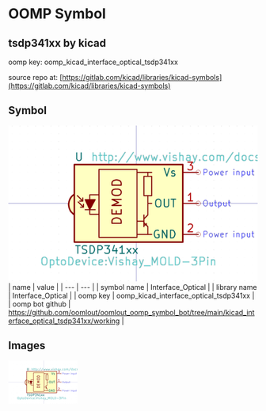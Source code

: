 # OOMP Symbol  
## tsdp341xx  by kicad  
  
oomp key: oomp_kicad_interface_optical_tsdp341xx  
  
source repo at: [https://gitlab.com/kicad/libraries/kicad-symbols](https://gitlab.com/kicad/libraries/kicad-symbols)  
## Symbol  
  
[![working.png](working_600.png)](working.png)  
| name | value | 
| --- | --- | 
| symbol name | Interface_Optical | 
| library name | Interface_Optical | 
| oomp key | oomp_kicad_interface_optical_tsdp341xx | 
| oomp bot github | https://github.com/oomlout/oomlout_oomp_symbol_bot/tree/main/kicad_interface_optical_tsdp341xx/working | 
## Images  
  
[![working.png](working_140.png)](working.png)  
